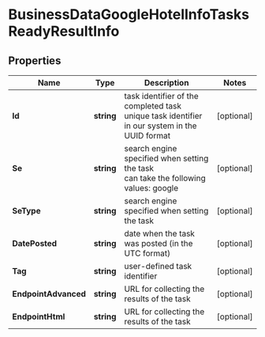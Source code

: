 # BusinessDataGoogleHotelInfoTasksReadyResultInfo


## Properties

| Name | Type | Description | Notes |
|------------ | ------------- | ------------- | -------------|
**Id** | **string** | task identifier of the completed task<br>unique task identifier in our system in the UUID format |[optional]|
**Se** | **string** | search engine specified when setting the task<br>can take the following values: google |[optional]|
**SeType** | **string** | search engine specified when setting the task |[optional]|
**DatePosted** | **string** | date when the task was posted (in the UTC format) |[optional]|
**Tag** | **string** | user-defined task identifier |[optional]|
**EndpointAdvanced** | **string** | URL for collecting the results of the task |[optional]|
**EndpointHtml** | **string** | URL for collecting the results of the task |[optional]|